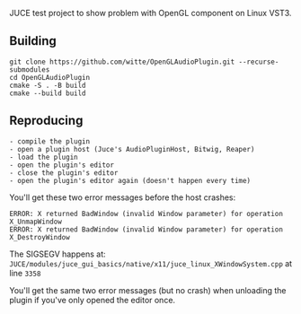 JUCE test project to show problem with OpenGL component on Linux VST3.

## Building
```
git clone https://github.com/witte/OpenGLAudioPlugin.git --recurse-submodules
cd OpenGLAudioPlugin
cmake -S . -B build
cmake --build build
```

## Reproducing
```
- compile the plugin
- open a plugin host (Juce's AudioPluginHost, Bitwig, Reaper)
- load the plugin
- open the plugin's editor
- close the plugin's editor
- open the plugin's editor again (doesn't happen every time)
```

You'll get these two error messages before the host crashes:
```
ERROR: X returned BadWindow (invalid Window parameter) for operation X_UnmapWindow
ERROR: X returned BadWindow (invalid Window parameter) for operation X_DestroyWindow
```

The SIGSEGV happens at: `JUCE/modules/juce_gui_basics/native/x11/juce_linux_XWindowSystem.cpp` at line `3358`

You'll get the same two error messages (but no crash) when unloading the plugin if you've only opened the editor once.

